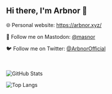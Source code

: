 ## Hi there, I'm Arbnor 👋

🌐 Personal website: https://arbnor.xyz/

🐘 Follow me on Mastodon: <a rel="me" href="https://mas.to/@masnor">@masnor</a>

🐦 Follow me on Twitter: <a rel="me" href="https://twitter.com/ArbnorOfficial">@ArbnorOfficial</a>


&nbsp;

![GitHub Stats](https://github-readme-stats.vercel.app/api?username=codenor&theme=default)

![Top Langs](https://github-readme-stats.vercel.app/api/top-langs/?username=codenor&theme=default)
